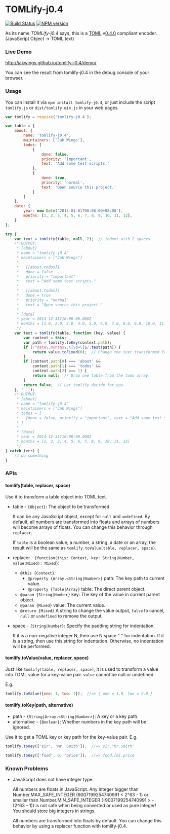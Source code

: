# TOMLify-j0.4

[![Build Status](https://travis-ci.org/jakwings/tomlify-j0.4.svg)](https://travis-ci.org/jakwings/tomlify-j0.4)
[![NPM version](https://badge.fury.io/js/tomlify-j0.4.svg)](http://badge.fury.io/js/tomlify-j0.4)

As its name *TOMLify-j0.4* says, this is a [TOML] v[0.4.0] compliant encoder.
(JavaScript Object -> TOML text)

[TOML]: https://github.com/toml-lang/toml
[0.4.0]: https://github.com/toml-lang/toml/blob/master/versions/en/toml-v0.4.0.md


### Live Demo

<http://jakwings.github.io/tomlify-j0.4/demo/>

You can see the result from tomlify-j0.4 in the debug console of your browser.


### Usage

You can install it via `npm install tomlify-j0.4`, or just include the script
`tomlify.js` or `dist/tomlify.min.js` in your web pages.

```javascript
var tomlify = require('tomlify-j0.4');

var table = {
    about: {
        name: 'tomlify-j0.4',
        maintainers: ['Jak Wings'],
        todos: [
            {
                done: false,
                priority: 'important',
                text: 'Add some test scripts.'
            },
            {
                done: true,
                priority: 'normal',
                text: 'Open source this project.'
            }
        ]
    },
    date: {
        year: new Date('2015-01-01T00:08:00+08:00'),
        months: [1, 2, 3, 4, 5, 6, 7, 8, 9, 10, 11, 12],
    }
};

try {
    var text = tomlify(table, null, 2);  // indent with 2 spaces
    /* OUTPUT:
     * [about]
     * name = "tomlify-j0.4"
     * maintainers = ["Jak Wings"]
     * 
     *   [[about.todos]]
     *   done = false
     *   priority = "important"
     *   text = "Add some test scripts."
     * 
     *   [[about.todos]]
     *   done = true
     *   priority = "normal"
     *   text = "Open source this project."
     * 
     * [date]
     * year = 2014-12-31T16:08:00.000Z
     * months = [1.0, 2.0, 3.0, 4.0, 5.0, 6.0, 7.0, 8.0, 9.0, 10.0, 11.0, 12.0]
     */
    var text = tomlify(table, function (key, value) {
        var context = this;
        var path = tomlify.toKey(context.path);
        if (/^date\.months\.\[\d+\]$/.test(path)) {
            return value.toFixed(0);  // Change the text transformed from the value.
        }
        if (context.path[0] === 'about' &&
            context.path[1] === 'todos' &&
            context.path[2] === 1) {
            return null;  // Drop one table from the todo array.
        }
        return false;  // Let tomlify decide for you.
    }, '  ');
    /* OUTPUT:
     * [about]
     * name = "tomlify-j0.4"
     * maintainers = ["Jak Wings"]
     * todos = [
     *   {done = false, priority = "important", text = "Add some test scripts."}
     * ]
     * 
     * [date]
     * year = 2014-12-31T16:08:00.000Z
     * months = [1, 2, 3, 4, 5, 6, 7, 8, 9, 10, 11, 12]
     */
} catch (err) {
    // do something
}
```


### APIs

#### tomlify(table, replacer, space)

Use it to transform a table object into TOML text.

*   table - `{Object}`: The object to be transformed.

    It can be any JavaScript object, except for `null` and `undefined`. By
    default, all numbers are transformed into floats and arrays of numbers will
    become arrays of floats. You can change this behavior through `replacer`.

    If `table` is a boolean value, a number, a string, a date or an array, the result will be the same as `tomlify.toValue(table, replacer, space)`.

*   replacer - `{function(this: Context, key: String|Number, value:Mixed): Mixed}`:

    *   `@this {Context}`:
        *   `@property {Array.<String|Number>}` path: The key path to current value.
        *   `@property {Table|Array}` table: The direct parent object.
    *   `@param {String|Number}` key: The key of the value in current parent object.
    *   `@param {Mixed}` value: The current value.
    *   `@return {Mixed}` A string to change the value output, `false` to
        cancel, `null` or `undefined` to remove the output.

*   space - `{String|Number}`: Specify the padding string for indentation.

    If it is a non-negative integer N, then use N space " " for indentation. If
    it is a string, then use this string for indentation. Otherwise, no
    indentation will be performed.

#### tomlify.toValue(value, replacer, space)

Just like `tomlify(table, replacer, space)`, it is used to transform a value
into TOML value for a key-value pair. `value` cannot be null or undefined.

E.g.

```javascript
tomlify.toValue({one: 1, two: 2});  //=> { one = 1.0, two = 2.0 }
```

#### tomlify.toKey(path, alternative)

*   path - `{String|Array.<String|Number>}`: A key or a key path.
*   alternative - `{Boolean}`: Whether numbers in the key path will be ignored.

Use it to get a TOML key or key path for the key-value pair. E.g.

```javascript
tomlify.toKey(['sir', 'Mr. Smith']);  //=> sir."Mr.Smith"

tomlify.toKey(['food', 0, 'price']);  //=> food.[0].price
```


### Known Problems

*   JavaScript does not have integer type.

    All numbers are floats in JavaScript. Any integer bigger than
    Number.MAX_SAFE_INTEGER (9007199254740991 < 2^63 - 1) or smaller than
    Number.MIN_SAFE_INTEGER (-9007199254740991 > -(2^63 - 1)) is not safe when
    being converted or used as pure integer! You should store big integers in
    strings.

    All numbers are transformed into floats by default. You can change this
    behavior by using a replacer function with tomlify-j0.4.
